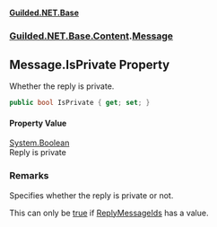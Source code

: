 
#### [Guilded.NET.Base](Guilded_NET_Base 'Guilded.NET.Base')
### [Guilded.NET.Base.Content](Guilded_NET_Base#Guilded_NET_Base_Content 'Guilded.NET.Base.Content').[Message](Message 'Guilded.NET.Base.Content.Message')
## Message.IsPrivate Property

Whether the reply is private.
```csharp
public bool IsPrivate { get; set; }
```


#### Property Value
[System.Boolean](https://docs.microsoft.com/en-us/dotnet/api/System.Boolean 'System.Boolean')  
Reply is private

### Remarks
  
Specifies whether the reply is private or not.  
  
This can only be [true](https://docs.microsoft.com/en-us/dotnet/csharp/language-reference/builtin-types/bool 'https://docs.microsoft.com/en-us/dotnet/csharp/language-reference/builtin-types/bool') if [ReplyMessageIds](Message_ReplyMessageIds 'Guilded.NET.Base.Content.Message.ReplyMessageIds') has a value.